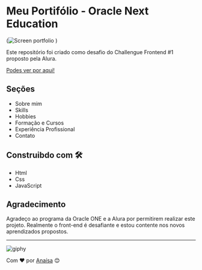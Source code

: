 # Meu Portifólio - Oracle Next Education

<div class="img-container">
  
(![Screen portfolio](https://user-images.githubusercontent.com/70113922/177242801-5c758809-1520-4fa8-b7c6-89ac8e329544.png)
)
  
</div>

Este repositório foi criado como desafio do Challengue Frontend #1 proposto pela Alura.

[Podes ver por aqui!](https://anaisateodoro.github.io/challenges-oracle-one-03/)

## Seções
* Sobre mim 
* Skills
* Hobbies
* Formação e Cursos
* Experiência Profissional
* Contato

## Construibdo com 🛠️

* Html
* Css
* JavaScript

## Agradecimento

Agradeço ao programa da Oracle ONE e a Alura por permitirem realizar este projeto. 
Realmente o front-end é desafiante e estou contente nos novos aprendizados propostos.

---

<div aligne="center">
  
  ![giphy](https://user-images.githubusercontent.com/42880872/156003638-cb5322ae-3406-48c6-ba64-c8def9ed4876.gif)
  
Com ❤️ por [Anaísa](https://github.com/anaisateodoro) 😊
</div>

